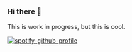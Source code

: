 ### Hi there 👋
This is work in progress, but this is cool.

[![spotify-github-profile](https://spotify-github-profile.vercel.app/api/view?uid=2147gtvk6yucu462osb2ap4sy&cover_image=true&theme=novatorem&show_offline=false&background_color=121212&interchange=false&bar_color=53b14f&bar_color_cover=false)](https://github.com/kittinan/spotify-github-profile)

